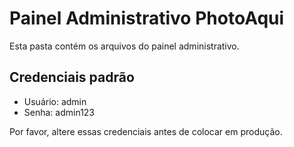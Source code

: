 # Painel Administrativo PhotoAqui

Esta pasta contém os arquivos do painel administrativo.

## Credenciais padrão
- Usuário: admin
- Senha: admin123

Por favor, altere essas credenciais antes de colocar em produção.
